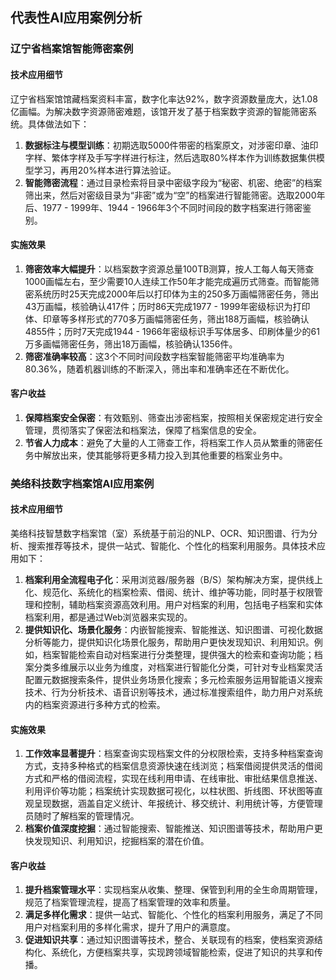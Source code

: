 ## 代表性AI应用案例分析
### 辽宁省档案馆智能筛密案例
#### 技术应用细节
辽宁省档案馆馆藏档案资料丰富，数字化率达92%，数字资源数量庞大，达1.08亿画幅。为解决数字资源筛密难题，该馆开发了基于档案数字资源的智能筛密系统。具体做法如下：
1. **数据标注与模型训练**：初期选取5000件带密的档案原文，对涉密印章、油印字样、繁体字样及手写字样进行标注，然后选取80%样本作为训练数据集供模型学习，再用20%样本进行算法验证。
2. **智能筛密流程**：通过目录检索将目录中密级字段为“秘密、机密、绝密”的档案筛出来，然后对密级目录为“非密”或为“空”的档案进行智能筛密。选取2000年后、1977 - 1999年、1944 - 1966年3个不同时间段的数字档案进行筛密鉴别。
#### 实施效果
1. **筛密效率大幅提升**：以档案数字资源总量100TB测算，按人工每人每天筛查1000画幅左右，至少需要10人连续工作50年才能完成遍历式筛查。而智能筛密系统历时25天完成2000年后以打印体为主的250多万画幅筛密任务，筛出43万画幅，核验确认417件；历时86天完成1977 - 1999年密级标识为打印体、印章等多样形式的770多万画幅筛密任务，筛出188万画幅，核验确认4855件；历时7天完成1944 - 1966年密级标识手写体居多、印刷体量少的61万多画幅筛密任务，筛出18万画幅，核验确认1356件。
2. **筛密准确率较高**：这3个不同时间段数字档案智能筛密平均准确率为80.36%，随着机器训练的不断深入，筛出率和准确率还在不断优化。
#### 客户收益
1. **保障档案安全保密**：有效甄别、筛查出涉密档案，按照相关保密规定进行安全管理，贯彻落实了保密法和档案法，保障了档案信息的安全。
2. **节省人力成本**：避免了大量的人工筛查工作，将档案工作人员从繁重的筛密任务中解放出来，使其能够将更多精力投入到其他重要的档案业务中。

### 美络科技数字档案馆AI应用案例
#### 技术应用细节
美络科技智慧数字档案馆（室）系统基于前沿的NLP、OCR、知识图谱、行为分析、搜索推荐等技术，提供一站式、智能化、个性化的档案利用服务。具体技术应用如下：
1. **档案利用全流程电子化**：采用浏览器/服务器（B/S）架构解决方案，提供线上化、规范化、系统化的档案检索、借阅、统计、维护等功能，同时基于权限管理和控制，辅助档案资源高效利用。用户对档案的利用，包括电子档案和实体档案利用，都是通过Web浏览器来实现的。
2. **提供知识化、场景化服务**：内嵌智能搜索、智能推送、知识图谱、可视化数据分析等能力，提供知识化场景化服务，帮助用户更快发现知识、利用知识。例如，档案智能检索自动对档案进行分类整理，提供强大的检索和查询功能；档案分类多维展示以业务为维度，对档案进行智能化分类，可针对专业档案灵活配置元数据搜索条件，提供业务场景化搜索；多元检索服务运用智能语义搜索技术、行为分析技术、语音识别等技术，通过标准搜索组件，助力用户对系统内的档案资源进行多种方式的检索。
#### 实施效果
1. **工作效率显著提升**：档案查询实现档案文件的分权限检索，支持多种档案查询方式，支持多种格式的档案信息资源快速在线浏览；档案借阅提供灵活的借阅方式和严格的借阅流程，实现在线利用申请、在线审批、审批结果信息推送、利用评价等功能；档案统计实现数据可视化，以柱状图、折线图、环状图等直观呈现数据，涵盖自定义统计、年报统计、移交统计、利用统计等，方便管理员随时了解档案的管理情况。
2. **档案价值深度挖掘**：通过智能搜索、智能推送、知识图谱等技术，帮助用户更快发现知识、利用知识，挖掘档案的潜在价值。
#### 客户收益
1. **提升档案管理水平**：实现档案从收集、整理、保管到利用的全生命周期管理，规范了档案管理流程，提高了档案管理的效率和质量。
2. **满足多样化需求**：提供一站式、智能化、个性化的档案利用服务，满足了不同用户对档案利用的多样化需求，提升了用户的满意度。
3. **促进知识共享**：通过知识图谱等技术，整合、关联现有的档案，使档案资源结构化、系统化，方便档案共享，实现跨领域智能检索，促进了知识的共享和传播。